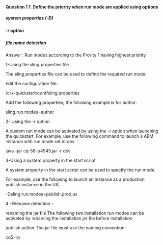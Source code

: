 #### Question 1 1. Define the priority when run mode are applied using options
##### system properties (-D)
##### -r option
##### file name detection
Answer : Run modes according to the Prority 1 having highest priority

1-Using the sling.properties file

The sling.properties file can be used to define the required run mode:

Edit the configuration file:

/crx-quickstart/conf/sling.properties

Add the following properties; the following example is for author:

sling.run.modes=author

2- Using the -r option

A custom run mode can be activated by using the -r option when launching the quickstart. For example, use the following command to launch a AEM instance with run mode set to dev. ``

java -jar cq-56-p4545.jar -r dev

3-Using a system property in the start script

A system property in the start script can be used to specify the run mode.

For example, use the following to launch an instance as a production publish instance in the US:

-Dsling.run.modes=publish,prod,us

4 -Filename detection -

renaming the jar file The following two installation run modes can be activated by renaming the installation jar file before installation:

publish author The jar file must use the naming convention:

cq5--p
